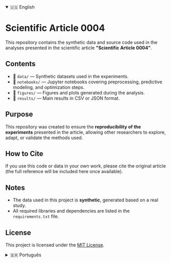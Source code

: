<!-- Simulação de abas usando detalhes -->
<details open>
<summary>🇺🇸 English</summary>
  
# Scientific Article 0004

This repository contains the synthetic data and source code used in the analyses presented in the scientific article **"Scientific Article 0004"**.

## Contents

- 📁 `data/` — Synthetic datasets used in the experiments.
- 📁 `notebooks/` — Jupyter notebooks covering preprocessing, predictive modeling, and optimization steps.
- 📁 `figures/` — Figures and plots generated during the analysis.
- 📄 `results/` — Main results in CSV or JSON format.

## Purpose

This repository was created to ensure the **reproducibility of the experiments** presented in the article, allowing other researchers to explore, adapt, or validate the methods used.

## How to Cite

If you use this code or data in your own work, please cite the original article (the full reference will be included here once available).

## Notes

- The data used in this project is **synthetic**, generated based on a real study.
- All required libraries and dependencies are listed in the `requirements.txt` file.

## License

This project is licensed under the [MIT License](LICENSE).


</details>

<details>
<summary>🇧🇷 Português</summary>
  
# Scientific Article 0004

Este repositório contém os dados sintéticos e os códigos utilizados nas análises apresentadas no artigo científico **"Scientific Article 0004"**.

## Conteúdo

- 📁 `data/` — Conjunto de dados sintéticos utilizados nos experimentos.
- 📁 `notebooks/` — Notebooks com as etapas de pré-processamento, modelagem preditiva e otimização.
- 📁 `figures/` — Figuras e gráficos gerados durante a análise.
- 📄 `results/` — Resultados principais em formato CSV ou JSON.

## Objetivo

Este repositório foi criado para garantir a **reprodutibilidade dos experimentos** apresentados no artigo, permitindo que outros pesquisadores possam explorar, adaptar ou validar os métodos utilizados.

## Como citar

Se você utilizar este código ou os dados em seus próprios trabalhos, por favor, cite o artigo original (em breve será incluída a referência completa aqui).

## Observações

- Os dados utilizados são **sintéticos**, gerados com base em um estudo real.
- As bibliotecas e dependências necessárias estão listadas no arquivo `requirements.txt`.

## Licença

Este projeto está licenciado sob a [MIT License](LICENSE).



</details>


